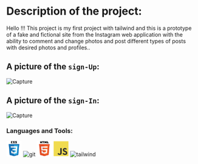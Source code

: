 # Description of the project:
<p>Hello !!!
This project is my first project with tailwind and this is a prototype of a fake and fictional site from the Instagram web application with the ability to comment and change photos and post different types of posts with desired photos and profiles..</p>


## A picture of the  `sign-Up`:

![Capture](https://github.com/m-mdy-m/Dashboard-Admin/assets/148723252/e43c7f0f-2d88-4413-8d46-8d79eee81414)


## A picture of the  `sign-In`:

![Capture](https://github.com/m-mdy-m/Dashboard-Admin/assets/148723252/777b0a13-08d7-438e-867c-afea0a1d0d7f)



### Languages and Tools:

<p align="left"> 
<img src="https://raw.githubusercontent.com/devicons/devicon/master/icons/css3/css3-original-wordmark.svg" alt="css3" width="40" height="40"/>
<img src="https://www.vectorlogo.zone/logos/git-scm/git-scm-icon.svg" alt="git" width="40" height="40"/>
<img src="https://raw.githubusercontent.com/devicons/devicon/master/icons/html5/html5-original-wordmark.svg" alt="html5" width="40" height="40"/> 
<img src="https://raw.githubusercontent.com/devicons/devicon/master/icons/javascript/javascript-original.svg" alt="javascript" width="40" height="40"/>
<img src="https://www.vectorlogo.zone/logos/tailwindcss/tailwindcss-icon.svg" alt="tailwind" width="40" height="40"/>
</p>
